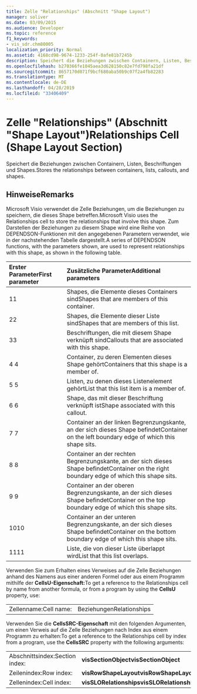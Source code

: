```yaml
---
title: Zelle "Relationships" (Abschnitt "Shape Layout")
manager: soliver
ms.date: 03/09/2015
ms.audience: Developer
ms.topic: reference
f1_keywords:
- vis_sdr.chm80005
localization_priority: Normal
ms.assetid: 4168cd98-9674-1233-254f-0afe81b7245b
description: Speichert die Beziehungen zwischen Containern, Listen, Beschriftungen und Shapes.
ms.openlocfilehash: b270366fe1045aea3d628150c82e7fd798fa21df
ms.sourcegitcommit: 8657170d071f9bcf680aba50b9c07f2a4fb82283
ms.translationtype: MT
ms.contentlocale: de-DE
ms.lasthandoff: 04/28/2019
ms.locfileid: "33406409"
---
```

# <a name="relationships-cell-shape-layout-section"></a><span data-ttu-id="a664d-103">Zelle "Relationships" (Abschnitt "Shape Layout")</span><span class="sxs-lookup"><span data-stu-id="a664d-103">Relationships Cell (Shape Layout Section)</span></span>

<span data-ttu-id="a664d-104">Speichert die Beziehungen zwischen Containern, Listen, Beschriftungen und Shapes.</span><span class="sxs-lookup"><span data-stu-id="a664d-104">Stores the relationships between containers, lists, callouts, and shapes.</span></span> 
  
## <a name="remarks"></a><span data-ttu-id="a664d-105">Hinweise</span><span class="sxs-lookup"><span data-stu-id="a664d-105">Remarks</span></span>

 <span data-ttu-id="a664d-106">Microsoft Visio verwendet die Zelle Beziehungen, um die Beziehungen zu speichern, die dieses Shape betreffen.</span><span class="sxs-lookup"><span data-stu-id="a664d-106">Microsoft Visio uses the Relationships cell to store the relationships that involve this shape.</span></span> <span data-ttu-id="a664d-107">Zum Darstellen der Beziehungen zu diesem Shape wird eine Reihe von DEPENDSON-Funktionen mit den angegebenen Parametern verwendet, wie in der nachstehenden Tabelle dargestellt.</span><span class="sxs-lookup"><span data-stu-id="a664d-107">A series of DEPENDSON functions, with the parameters shown, are used to represent relationships with this shape, as shown in the following table.</span></span> 
  
|<span data-ttu-id="a664d-108">**Erster Parameter**</span><span class="sxs-lookup"><span data-stu-id="a664d-108">**First parameter**</span></span>|<span data-ttu-id="a664d-109">**Zusätzliche Parameter**</span><span class="sxs-lookup"><span data-stu-id="a664d-109">**Additional parameters**</span></span>|
|:-----|:-----|
|<span data-ttu-id="a664d-110">1</span><span class="sxs-lookup"><span data-stu-id="a664d-110">1</span></span>  <br/> |<span data-ttu-id="a664d-111">Shapes, die Elemente dieses Containers sind</span><span class="sxs-lookup"><span data-stu-id="a664d-111">Shapes that are members of this container.</span></span>  <br/> |
|<span data-ttu-id="a664d-112">2</span><span class="sxs-lookup"><span data-stu-id="a664d-112">2</span></span>  <br/> |<span data-ttu-id="a664d-113">Shapes, die Elemente dieser Liste sind</span><span class="sxs-lookup"><span data-stu-id="a664d-113">Shapes that are members of this list.</span></span>  <br/> |
|<span data-ttu-id="a664d-114">3</span><span class="sxs-lookup"><span data-stu-id="a664d-114">3</span></span>  <br/> |<span data-ttu-id="a664d-115">Beschriftungen, die mit diesem Shape verknüpft sind</span><span class="sxs-lookup"><span data-stu-id="a664d-115">Callouts that are associated with this shape.</span></span>  <br/> |
|<span data-ttu-id="a664d-116">4 </span><span class="sxs-lookup"><span data-stu-id="a664d-116">4</span></span>  <br/> |<span data-ttu-id="a664d-117">Container, zu deren Elementen dieses Shape gehört</span><span class="sxs-lookup"><span data-stu-id="a664d-117">Containers that this shape is a member of.</span></span>  <br/> |
|<span data-ttu-id="a664d-118">5 </span><span class="sxs-lookup"><span data-stu-id="a664d-118">5</span></span>  <br/> |<span data-ttu-id="a664d-119">Listen, zu denen dieses Listenelement gehört</span><span class="sxs-lookup"><span data-stu-id="a664d-119">List that this list item is a member of.</span></span>  <br/> |
|<span data-ttu-id="a664d-120">6 </span><span class="sxs-lookup"><span data-stu-id="a664d-120">6</span></span>  <br/> |<span data-ttu-id="a664d-121">Shape, das mit dieser Beschriftung verknüpft ist</span><span class="sxs-lookup"><span data-stu-id="a664d-121">Shape associated with this callout.</span></span>  <br/> |
|<span data-ttu-id="a664d-122">7 </span><span class="sxs-lookup"><span data-stu-id="a664d-122">7</span></span>  <br/> |<span data-ttu-id="a664d-123">Container an der linken Begrenzungskante, an der sich dieses Shape befindet</span><span class="sxs-lookup"><span data-stu-id="a664d-123">Container on the left boundary edge of which this shape sits.</span></span>  <br/> |
|<span data-ttu-id="a664d-124">8 </span><span class="sxs-lookup"><span data-stu-id="a664d-124">8</span></span>  <br/> |<span data-ttu-id="a664d-125">Container an der rechten Begrenzungskante, an der sich dieses Shape befindet</span><span class="sxs-lookup"><span data-stu-id="a664d-125">Container on the right boundary edge of which this shape sits.</span></span>  <br/> |
|<span data-ttu-id="a664d-126">9 </span><span class="sxs-lookup"><span data-stu-id="a664d-126">9</span></span>  <br/> |<span data-ttu-id="a664d-127">Container an der oberen Begrenzungskante, an der sich dieses Shape befindet</span><span class="sxs-lookup"><span data-stu-id="a664d-127">Container on the top boundary edge of which this shape sits.</span></span>  <br/> |
|<span data-ttu-id="a664d-128">10</span><span class="sxs-lookup"><span data-stu-id="a664d-128">10</span></span>  <br/> |<span data-ttu-id="a664d-129">Container an der unteren Begrenzungskante, an der sich dieses Shape befindet</span><span class="sxs-lookup"><span data-stu-id="a664d-129">Container on the bottom boundary edge of which this shape sits.</span></span>  <br/> |
|<span data-ttu-id="a664d-130">11</span><span class="sxs-lookup"><span data-stu-id="a664d-130">11</span></span>  <br/> |<span data-ttu-id="a664d-131">Liste, die von dieser Liste überlappt wird</span><span class="sxs-lookup"><span data-stu-id="a664d-131">List that this list overlaps.</span></span>  <br/> |
   
<span data-ttu-id="a664d-132">Verwenden Sie zum Erhalten eines Verweises auf die Zelle Beziehungen anhand des Namens aus einer anderen Formel oder aus einem Programm mithilfe der **CellsU-Eigenschaft:**</span><span class="sxs-lookup"><span data-stu-id="a664d-132">To get a reference to the Relationships cell by name from another formula, or from a program by using the **CellsU** property, use:</span></span> 
  
|||
|:-----|:-----|
|<span data-ttu-id="a664d-133">Zellenname:</span><span class="sxs-lookup"><span data-stu-id="a664d-133">Cell name:</span></span>  <br/> |<span data-ttu-id="a664d-134">Beziehungen</span><span class="sxs-lookup"><span data-stu-id="a664d-134">Relationships</span></span>  <br/> |
   
<span data-ttu-id="a664d-135">Verwenden Sie die **CellsSRC-Eigenschaft** mit den folgenden Argumenten, um einen Verweis auf die Zelle Beziehungen nach Index aus einem Programm zu erhalten:</span><span class="sxs-lookup"><span data-stu-id="a664d-135">To get a reference to the Relationships cell by index from a program, use the **CellsSRC** property with the following arguments:</span></span> 
  
|||
|:-----|:-----|
|<span data-ttu-id="a664d-136">Abschnittsindex:</span><span class="sxs-lookup"><span data-stu-id="a664d-136">Section index:</span></span>  <br/> |<span data-ttu-id="a664d-137">**visSectionObject**</span><span class="sxs-lookup"><span data-stu-id="a664d-137">**visSectionObject**</span></span> <br/> |
|<span data-ttu-id="a664d-138">Zeilenindex:</span><span class="sxs-lookup"><span data-stu-id="a664d-138">Row index:</span></span>  <br/> |<span data-ttu-id="a664d-139">**visRowShapeLayout**</span><span class="sxs-lookup"><span data-stu-id="a664d-139">**visRowShapeLayout**</span></span> <br/> |
|<span data-ttu-id="a664d-140">Zellenindex:</span><span class="sxs-lookup"><span data-stu-id="a664d-140">Cell index:</span></span>  <br/> |<span data-ttu-id="a664d-141">**visSLORelationships**</span><span class="sxs-lookup"><span data-stu-id="a664d-141">**visSLORelationships**</span></span> <br/> |
   

